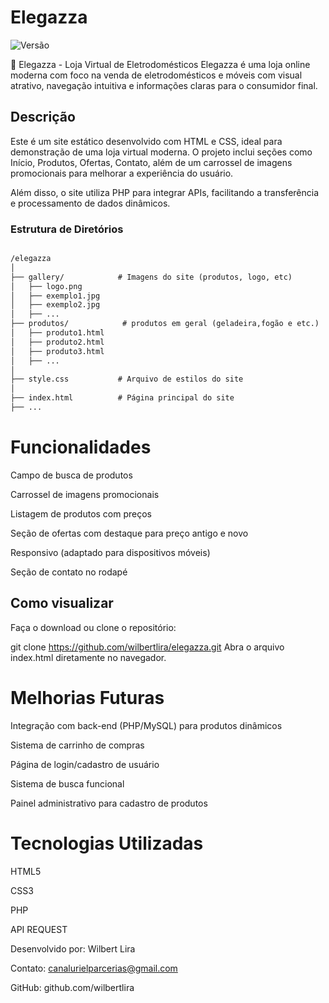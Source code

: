 # Elegazza
![Versão](https://img.shields.io/badge/version-1.0.0-blue)

🛒 Elegazza - Loja Virtual de Eletrodomésticos
Elegazza é uma loja online moderna com foco na venda de eletrodomésticos e móveis com visual atrativo, navegação intuitiva e informações claras para o consumidor final.

## Descrição

Este é um site estático desenvolvido com HTML e CSS, ideal para demonstração de uma loja virtual moderna. O projeto inclui seções como Início, Produtos, Ofertas, Contato, além de um carrossel de imagens promocionais para melhorar a experiência do usuário.

Além disso, o site utiliza PHP para integrar APIs, facilitando a transferência e processamento de dados dinâmicos.

### Estrutura de Diretórios

```markdown

/elegazza
│
├── gallery/            # Imagens do site (produtos, logo, etc)
│   ├── logo.png
│   ├── exemplo1.jpg
│   ├── exemplo2.jpg
│   ├── ...
├── produtos/            # produtos em geral (geladeira,fogão e etc.)
│   ├── produto1.html
│   ├── produto2.html
│   ├── produto3.html
│   ├── ...
│
├── style.css           # Arquivo de estilos do site
│
├── index.html          # Página principal do site
├── ...
```

# Funcionalidades
 Campo de busca de produtos

 Carrossel de imagens promocionais

 Listagem de produtos com preços

 Seção de ofertas com destaque para preço antigo e novo

 Responsivo (adaptado para dispositivos móveis)

 Seção de contato no rodapé

## Como visualizar
Faça o download ou clone o repositório:

git clone https://github.com/wilbertlira/elegazza.git
Abra o arquivo index.html diretamente no navegador.

# Melhorias Futuras
Integração com back-end (PHP/MySQL) para produtos dinâmicos

Sistema de carrinho de compras

Página de login/cadastro de usuário

Sistema de busca funcional

Painel administrativo para cadastro de produtos

# Tecnologias Utilizadas
HTML5

CSS3

PHP

API REQUEST

Desenvolvido por: Wilbert Lira

Contato: canalurielparcerias@gmail.com

GitHub: github.com/wilbertlira
